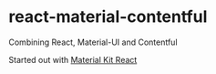 # react-material-contentful

Combining React, Material-UI and Contentful

Started out with [Material Kit React](https://github.com/creativetimofficial/material-kit-react)
